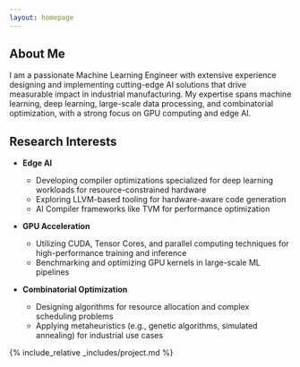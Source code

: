```yaml
---
layout: homepage
---
```


## About Me

I am a passionate Machine Learning Engineer with extensive experience designing and implementing cutting-edge AI solutions that drive measurable impact in industrial manufacturing. My expertise spans machine learning, deep learning, large-scale data processing, and combinatorial optimization, with a strong focus on GPU computing and edge AI.

## Research Interests

- **Edge AI**  
    - Developing compiler optimizations specialized for deep learning workloads for resource-constrained hardware
    - Exploring LLVM-based tooling for hardware-aware code generation  
    - AI Compiler frameworks like TVM for performance optimization  

- **GPU Acceleration**  
  - Utilizing CUDA, Tensor Cores, and parallel computing techniques for high-performance training and inference  
  - Benchmarking and optimizing GPU kernels in large-scale ML pipelines  

- **Combinatorial Optimization**  
  - Designing algorithms for resource allocation and complex scheduling problems  
  - Applying metaheuristics (e.g., genetic algorithms, simulated annealing) for industrial use cases  

{% include_relative _includes/project.md %}
